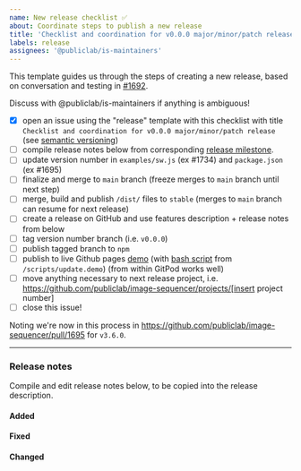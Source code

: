 ```yaml
---
name: New release checklist ✅
about: Coordinate steps to publish a new release
title: 'Checklist and coordination for v0.0.0 major/minor/patch release'
labels: release
assignees: '@publiclab/is-maintainers'
---
```


This template guides us through the steps of creating a new release, based on conversation and testing in [#1692](https://github.com/publiclab/image-sequencer/issues/1692).

Discuss with @publiclab/is-maintainers if anything is ambiguous!

<!-- NOTE: Change v0.0.0 to the appropriate release version -->

* [x] open an issue using the "release" template with this checklist with title `Checklist and coordination for v0.0.0 major/minor/patch release` (see [semantic versioning](https://docs.npmjs.com/about-semantic-versioning/))
* [ ] compile release notes below from corresponding [release milestone](https://github.com/publiclab/image-sequencer/milestones).
* [ ] update version number in `examples/sw.js` (ex #1734) and `package.json` (ex #1695)
* [ ] finalize and merge to `main` branch (freeze merges to `main` branch until next step)
* [ ] merge, build and publish `/dist/` files to `stable` (merges to `main` branch can resume for next release)
* [ ] create a release on GitHub and use features description + release notes from below
* [ ] tag version number branch (i.e. `v0.0.0`)
* [ ] publish tagged branch to `npm`
* [ ] publish to live Github pages [demo](https://sequencer.publiclab.org) (with [bash script](https://github.com/publiclab/image-sequencer/pull/1703) from `/scripts/update.demo`) (from within GitPod works well)
* [ ] move anything necessary to next release project, i.e. <!-- Update this link -->https://github.com/publiclab/image-sequencer/projects/[insert project number]
* [ ] close this issue!

Noting we're now in this process in https://github.com/publiclab/image-sequencer/pull/1695 for `v3.6.0`.

****

### Release notes
Compile and edit release notes below, to be copied into the release description.

#### Added

#### Fixed

#### Changed
